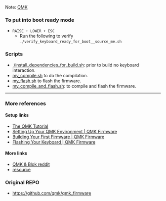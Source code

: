 Note: [QMK](thorg://notes/9e5ihl98dfsrkg80r0b1mqd)

### To put into boot ready mode 
- `RAISE + LOWER + ESC`
  - Run the following to verify `./verify_keyboard_ready_for_boot__source_me.sh`

### Scripts
- [./install_dependencies_for_build.sh](./install_dependencies_for_build.sh): prior to build no keyboard interaction.
- [my_compile.sh](./compile.sh) to do the compilation.
- [my_flash.sh](./flash.sh) to flash the firmware.
- [my_compile_and_flash.sh](./compile_and_flash.sh): to compile and flash the firmware.

--------------------------------------------------------------------------------
### More references
####  Setup links
- [The QMK Tutorial](https://docs.qmk.fm/newbs)
- [Setting Up Your QMK Environment | QMK Firmware](https://docs.qmk.fm/newbs_getting_started)
- [Building Your First Firmware | QMK Firmware](https://docs.qmk.fm/newbs_building_firmware)
- [Flashing Your Keyboard | QMK Firmware](https://docs.qmk.fm/newbs_flashing)
#### More links
- [QMK & Blok reddit](https://www.reddit.com/r/ErgoMechKeyboards/comments/1csopi7/compiling_qmk_to_blok_anyone_succeeded/)
- [resource](https://www.vikasraj.dev/blog/qmk-pi-pico-rp2040)


### Original REPO
- https://github.com/qmk/qmk_firmware

